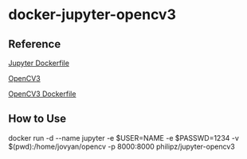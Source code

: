 # docker-jupyter-opencv3
## Reference
[Jupyter Dockerfile](https://github.com/jupyter/jupyterhub/blob/master/Dockerfile)

[OpenCV3](http://www.pyimagesearch.com/2015/07/20/install-opencv-3-0-and-python-3-4-on-ubuntu/)

[OpenCV3 Dockerfile](https://github.com/philipz/docker-opencv3/tree/3.4)
## How to Use
docker run -d --name jupyter -e $USER=NAME -e $PASSWD=1234 -v $(pwd):/home/jovyan/opencv -p 8000:8000 philipz/jupyter-opencv3
